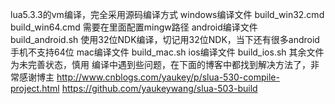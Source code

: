 lua5.3.3的vm编译，完全采用源码编译方式
windows编译文件 build_win32.cmd build_win64.cmd 需要在里面配置mingw路径
android编译文件 build_android.sh 使用32位NDK编译，切记用32位NDK，当下还有很多android手机不支持64位
mac编译文件 build_mac.sh
ios编译文件 build_ios.sh
其余文件为未完善状态，慎用
编译中遇到些问题，在下面的博客中都找到解决方法了，非常感谢博主
http://www.cnblogs.com/yaukey/p/slua-530-compile-project.html
https://github.com/yaukeywang/slua-503-build
